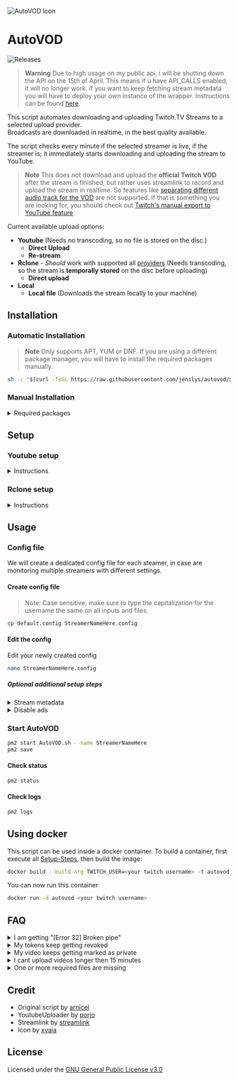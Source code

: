 ![AutoVOD Icon](https://cdn.lystad.io/autovod_icon.png)

# AutoVOD

![Releases](https://img.shields.io/github/v/release/jenslys/AutoVOD.svg)

> **Warning**
> Due to high usage on my public api, i will be shutting down the API on the 15th of April. This means if u have API_CALLS enabled, it will no longer work. if you want to keep fetching stream metadata you will have to deploy your own instance of the wrapper. Instructions can be found [here](#optional-additional-setup-steps).

This script automates downloading and uploading Twitch.TV Streams to a selected upload provider. <br>
Broadcasts are downloaded in realtime, in the best quality available.

The script checks every minute if the selected streamer is live, if the streamer is; it immediately starts downloading and uploading the stream to YouTube.

> **Note**
> This does not download and upload the **official Twitch VOD** after the stream is finished, but rather uses streamlink to record and upload the stream in realtime. So features like [separating different audio track for the VOD](https://help.twitch.tv/s/article/soundtrack-audio-configuration?language=en_US) are not supported. If that is something you are looking for, you should check out [Twitch's manual export to YouTube feature](https://help.twitch.tv/s/article/video-on-demand?language=en_US#:~:text=your%20Video%20Producer.-,Export,-Your%20Twitch%20account). 

Current available upload options:

- **Youtube** (Needs no transcoding, so no file is stored on the disc.)
  - **Direct Upload**
  - **Re-stream**
- **Rclone** - *Should* work with supported all [providers](https://rclone.org/#providers) (Needs transcoding, so the stream is **temporally stored** on the disc before uploading)
  - **Direct upload**
- **Local**
  - **Local file** (Downloads the stream locally to your machine)

## Installation

### Automatic Installation

> **Note**
> Only supports APT, YUM or DNF. If you are using a different package manager, you will have to install the required packages manually.

```bash
sh -c "$(curl -fsSL https://raw.githubusercontent.com/jenslys/autovod/master/install.sh)"
```

### Manual Installation

<details>
<summary>Required packages</summary>

#### PM2

```bash
apt-get install npm
npm install pm2 -g
pm2 startup
```

#### Streamlink

```bash
apt-get install python3-pip tar
pip3 install --upgrade streamlink
```

#### JQ

```bash
apt-get install jq
```

#### YoutubeUploader

If you want to upload to YouTube

<details>
<summary>Instructions</summary>
<br>

```bash
wget https://github.com/porjo/youtubeuploader/releases/download/23.01/youtubeuploader_23.01_Linux_x86_64.tar.gz
tar -xvf youtubeuploader_23.01_Linux_x86_64.tar.gz && rm youtubeuploader_23.01_Linux_x86_64.tar.gz
mv youtubeuploader /usr/local/bin/youtubeuploader
```

</details>

#### Rclone

If you want to upload to an any of the Rclone [providers](https://rclone.org/#providers)

<details>
<summary>Instructions</summary>
<br>

```bash
apt-get install rclone
```

</details>

#### FFMPEG

If you want to enable the re-encoding or re-streaming feature

<details>
<summary>Instructions</summary>
<br>

```bash
apt-get install ffmpeg
```

</details>

#### AutoVOD

```bash
git clone https://github.com/jenslys/autovod.git
cd autovod
```

#### Sample video

```bash
wget -c -O sample.mp4 https://download.samplelib.com/mp4/sample-5s.mp4
```

</details>

## Setup

### Youtube setup

<details>
<summary>Instructions</summary>
<br>

Set up your credentials to allow YouTubeUploader to upload videos to YouTube.

1. Create an account on [Google Developers Console](https://console.developers.google.com)
1. Create a new project
1. Enable the [YouTube Data API (APIs & Auth -> Library)](https://console.cloud.google.com/apis/library/youtube.googleapis.com)
1. Go to the [Consent Screen](https://console.cloud.google.com/apis/credentials/consent) section, setup an external application, fill in your information and add the user/s that are going to be using the app (Channel/s you are uploading videos to). Enable the **".../auth/youtube.upload"** scope. Then save.
1. Go to the [Credentials](https://console.cloud.google.com/apis/api/youtube.googleapis.com/credentials) section, click "Create credentials" and select "OAuth client ID", select Application Type 'Web Application'. Add a 'Authorised redirect URI' of `http://localhost:8080/oauth2callback`
1. Once created click the download (JSON) button in the list and save it as `client_secrets.json`
1. Getting token from YouTube:
    1. Due to [recent changes](https://developers.googleblog.com/2022/02/making-oauth-flows-safer.html#disallowed-oob) to the Google TOS, if you are running this utility for the first time and want to run it on a Headless server, you have to first run `youtubeuploader` on your local machine (Somewhere with a web browser)

        ```bash
        youtubeuploader -filename sample.mp4
        ```

    1. and then simply copy/move `request.token` and `client_secrets.json` to the remote host. Make sure these are placed inside the `autovod` folder.

> **Note**
> To be able to upload videos as either "Unlisted or Public" and upload multiple videos a day, you will have to request an [API audit](https://support.google.com/youtube/contact/yt_api_form) from YouTube. Without an audit your videos will be locked as private and you are limited to how many videos you can upload before you reach a quota.

<details>
<summary>Tips on passing the audit</summary>
<br>

I have applied for the audit twice (for two separate projects).

- First time, I was applying because I wanted to archive a particular streamer's streams to YouTube.
- Second time, I was applying because I needed a higher quota for the testing and development of AutoVOD.

Both times I was accepted fairly easily.

Since this tool isn't very complex, I typed almost the same thing on all fields, along the lines of:
> "I am going to upload a certain twitch user VODS to YouTube and need a higher quote because the streamer streams multiple times a week for x amount of hours. The tool is internal, so the only person that is authenticating through it is me. This is using Youtube Data API to upload to videos."

I also linked/referenced this GitHub page (Don't know if that helped my case).

The field that wants you to upload a screen recording of the program; I just screen recorded myself doing the `youtubeuplaoder --filename sample.mp4` command. Since that is how we get the token from youtube. You could also record the process starting AutoVOD.

> **Note**
> It took around 20 days from submission to them accepting the audit.

I am leaving open the GitHub issue regarding this, in case people want to discuss or share their experience: [#32](https://github.com/jenslys/autovod/issues/32)

</details>

</details>

### Rclone setup

<details>
<summary>Instructions</summary>

#### Refer to your provider on how to configure Rclone

https://rclone.org/#providers

</details>

## Usage

### Config file

We will create a dedicated config file for each steamer, in case are monitoring multiple streamers with different settings.

#### Create config file

> Note: Case sensitive, make sure to type the capitalization for the username the same on all inputs and files.

```bash
cp default.config StreamerNameHere.config
```

#### Edit the config

Edit your newly created config

```bash
nano StreamerNameHere.config
```

##### Optional additional setup steps

<details>
<summary>Stream metadata</summary>

If you want to add stream metadata to your video, you will need to deploy an api wrapper for the Twitch API. You can find the instructions on how to do that [here](https://github.com/jenslys/twitch-api-wrapper). Once you have the wrapper deployed, you will need to add the url in the API_URL field in the config file and enable the API_CALLS field.

</details>

<details>
<summary>Disable ads</summary>

##### Fetching the OAuth token from Twitch
Follow the instructions [here](https://streamlink.github.io/cli/plugins/twitch.html#authentication) to get your OAuth token.

Then add the OAuth token: `--twitch-api-header=Authorization=OAuth YOURCODEHERE` to the `STREAMLINK_OPTIONS` field in the config file.

##### Other options
Other options can be found [here](https://streamlink.github.io/cli.html#twitch)

</details>

### Start AutoVOD

```bash
pm2 start AutoVOD.sh --name StreamerNameHere
pm2 save
```

#### Check status

```bash
pm2 status
```

#### Check logs

```bash
pm2 logs
```

## Using docker

This script can be used inside a docker container. To build a container, first execute all [Setup-Steps](#setup), then build the image:

```bash
docker build --build-arg TWITCH_USER=<your twitch username> -t autovod .
```

You can now run this container

```bash
docker run -d autovod <your twitch username>
```

## FAQ

<details>
<summary>I am getting "[Error 32] Broken pipe"</summary>
<br>

There are multiple reasons this error can occur, check the following

#### YouTube

- That you have not reached your [YouTube quota limit](https://developers.google.com/youtube/v3/guides/quota_and_compliance_audits#:~:text=Projects%20that%20enable%20the%20YouTube,majority%20of%20our%20API%20users.)
- That your YouTube credential files have not expired
- You can check these by running `youtubeuploader --filename sample.mp4`
    then checking the output.

#### Rclone

- You have configured `rclone` correctly
- You have inserted the correct variables inside the config.

#### Server resource exhaustion

- Uploading VODs require a lot of bandwidth, check if the upload fails because your provider is limiting or cutting of the upload.

</details>

<details>
<summary>My tokens keep getting revoked</summary>
<br>

- Visit the [OAuth consent screen](https://console.cloud.google.com/apis/credentials/consent) and click on the publish button to change from the testing status to the published status.

</details>

<details>
<summary>My video keeps getting marked as private</summary>
<br>

- To be able to upload videos as either "Unlisted or Public" and upload multiple videos a day, you will have to request an [API audit](https://support.google.com/youtube/contact/yt_api_form) from YouTube. Without an audit your videos will be locked as private and you are limited to how many videos you can upload before you reach a quota.

</details>

<details>
<summary>I cant upload videos longer then 15 minutes</summary>
<br>

- You will need to [verify](http://youtube.com/verify) your phone number on youtube to upload videos longer then 15 min

</details>

<details>
<summary>One or more required files are missing</summary>
<br>

The following files are required for the script to work:

- `nameOfStreamer.config`
- `request.token` (Only if uploading to YouTube)
- `client_secrets.json` (Only if uploading to YouTube)

It should look something like this:

![Screenshot](https://cdn.lystad.io/autovod_folder.jpeg)
</details>

## Credit

- Original script by [arnicel](https://github.com/arnicel/autoTwitchToYouTube)
- YoutubeUploader by [porjo](https://github.com/porjo/youtubeuploader)
- Streamlink by [streamlink](https://github.com/streamlink/streamlink)
- Icon by [xyaia](https://macosicons.com/#/u/xyaia)

## License

Licensed under the [GNU General Public License v3.0](LICENSE.md)
